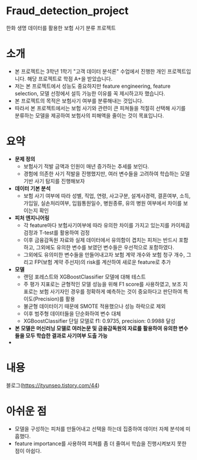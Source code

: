 # Fraud_detection_project
한화 생명 데이터를 활용한 보험 사기 분류 프로젝트

# 소개
- 본 프로젝트는 3학년 1학기 "고객 데이터 분석론" 수업에서 진행한 개인 프로젝트입니다. 해당 프로젝트로 학점 A+을 받았습니다.
- 저는 본 프로젝트에서 성능도 중요하지만 feature engineering, feature selection, 모델 선정에서 설득 가능한 이유를 꼭 제시하고자 했습니다.
- 본 프로젝트의 목적은 보험사기 여부를 분류해내는 것입니다.
- 따라서 본 프로젝트에서는 보험 사기와 관련이 큰 피쳐들을 적절히 선택해 사기를 분류하는 모델을 제공하여 보험사의 피해액을 줄이는 것이 목표입니다.

# 요약
- **문제 정의**
    - 보험사기 적발 금액과 인원이 매년 증가하는 추세를 보인다.
    - 경험에 의존한 사기 적발을 진행했지만, 여러 변수들을 고려하여 학습하는 모델 기반 사기 탐지를 진행해보자
- **데이터 기본 분석**
    - 보험 사기 여부에 따라 성별, 직업, 연령, 사고구분, 설계사경력, 결혼여부, 소득, 가입일, 실손처리여부, 입웝통원일수, 병원종류, 유의 병원 여부에서 차이를 보이는지 확인
- **피처 엔지니어링**
    - 각 feature마다 보험사기여부에 따라 유의한 차이를 가지고 있는지를 카이제곱검정과 T-test를 활용하여 검정
    - 이후 금융감독원 자료와 실제 데이터에서 유의함이 겹치는 피처는 반드시 포함하고, 그외에도 유의한 변수를 보였던 변수들은 우선적으로 포함하였다.
    - 그외에도 유의미한 변수들을 만들어내고자 보험 계약 개수와 보험 청구 개수, 그리고 FP(보험 계약 주선자)의 risk를 계산하여 새로운 feature로 추가
- **모델**
    -  랜덤 포레스트와 XGBoostClassifier 모델에 대해 테스트
    -  주 평가 지표로는 균형적인 모델 성능을 위해 F1 score를 사용하였고, 보조 지표로는 보험 사기자인 경우를 정확하게 예측하는 것이 중요하다고 판단하여 특이도(Precision)를 활용
    -  불균형 데이터이기 때문에 SMOTE 적용했으나 성능 하락으로 제외
    -  이후 범주형 데이터들을 단순화하여 변수 대체
    -  XGBoostClassifier 단일 모델로 f1: 0.9735, precision: 0.9988 달성
- **본 모델은 머신러닝 모델로 여러논문 및 금융감독원의 자료를 활용하여 유의한 변수들을 모두 학습한 결과로 사기여부 도출 가능**
- 
# 내용
블로그(https://ityunseo.tistory.com/44)
  
# 아쉬운 점
- 모델을 구성하는 피처를 만들어내고 선택을 하는데 집중하여 데이터 자체 분석에 미흡했다.
- feature importance를 사용하여 피쳐를 좀 더 줄여서 학습을 진행시켜보지 못한 점이 아쉽다.


